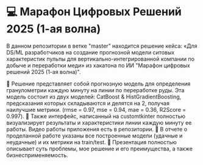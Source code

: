 # 💻 Марафон Цифровых Решений 2025 (1-ая волна)

В данном репозитории в ветке "master" находится решение кейса: «Для DS/ML разработчиков на создание прогнозной модели ситовых характеристик пульпы для вертикально-интегрированной компании по добыче и переработки меди» из хакатона по ИИ "Марафон цифровых решений 2025 (1-ая волна)". 

🔸 Решение представляет собой прогнозную модель для определения гранулометрии каждую минуту на линии по переработке руды. Эта модель состоит из двух моделей: CatBoost & HistGradientBoosting, предсказания которых складываются и делятся на 2, получая наилучшие метрики. (rmse = 0.97, mse = 0.94, mae = 0.36, R2Score = 0.997).
🔸 Также интерфейс, написанный на customtkinter полностью визуализирует результаты и характеристики линии каждую минуту ее работы. Видео работы приложения есть в репозитории.
🔸 В отчете о проделанной работе указаны все построенные модели (удачные и неудачные) и их метрики на train/test.
🔸 Презентация полностью описывает суть проблемы, мое решение и его преимущества, а также бизнесприменяемость.
